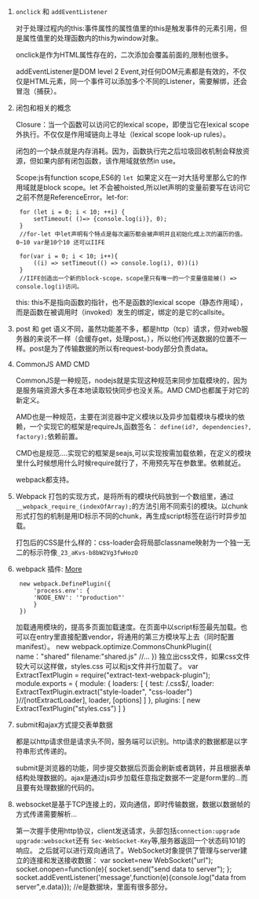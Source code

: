 1. `onclick` 和 `addEventListener`
    
    对于处理过程内的this:事件属性的属性值里的this是触发事件的元素引用，但是属性值里的处理函数内的this为window对象。
    
    onclick是作为HTML属性存在的，二次添加会覆盖前面的,限制也很多。

    addEventListener是DOM level 2 Event,对任何DOM元素都是有效的，不仅仅是HTML元素，同一个事件可以添加多个不同的Listener，需要解绑，还会冒泡（捕获）。

1. 闭包和相关的概念

    Closure：当一个函数可以访问它的lexical scope，即使当它在lexical scope外执行。不仅仅是作用域链向上寻址（lexical scope look-up rules）。

    闭包的一个缺点就是内存消耗。因为，函数执行完之后垃圾回收机制会释放资源，但如果内部有闭包函数，该作用域就依然in use。

    Scope:js有function scope,ES6的 `let `如果定义在一对大括号里那么它的作用域就是block scope。let 不会被hoisted,所以let声明的变量前要写在访问它之前不然是ReferenceError。let-for:
    
        for (let i = 0; i < 10; ++i) {
            setTimeout( ()=> {console.log(i)}, 0);
        }
        //for-let 中let声明有个特点是每次遍历都会被声明并且初始化成上次的遍历的值。0~10 var是10个10 还可以IIFE

        for(var i = 0; i < 10; i++){
            ((i) => setTimeout(() => console.log(i), 0))(i)
        }
        //IIFE创造出一个新的block-scope，scope里只有唯一的一个变量值能被() => console.log(i)访问。
    this: this不是指向函数的指针，也不是函数的lexical scope（静态作用域），而是函数在被调用时（invoked）发生的绑定，绑定的是它的callsite。

1. post 和 get 语义不同，虽然功能差不多，都是http（tcp）请求，但对web服务器的来说不一样（会缓存get，处理post。），所以他们传送数据的位置不一样。post是为了传输数据的所以有request-body部分负责data。

1. CommonJS AMD CMD

    CommonJS是一种规范，nodejs就是实现这种规范来同步加载模块的，因为是服务端资源大多在本地读取较快同步也没关系。AMD CMD也都属于对它的新定义。

    AMD也是一种规范，主要在浏览器中定义模块以及异步加载模块与模块的依赖，一个实现它的框架是requireJs,函数签名： ` define(id?, dependencies?, factory); `依赖前置。

    CMD也是规范....实现它的框架是seajs,可以实现按需加载依赖，在定义的模块里什么时候想用什么时候require就行了，不用预先写在参数里。依赖就近。

    webpack都支持。

1. Webpack 打包的实现方式，是将所有的模块代码放到一个数组里，通过 ` __webpack_require_(indexOfArray); `的方法引用不同索引的模块。以chunk形式打包的机制是用ID标示不同的chunk，再生成script标签在运行时异步加载。 

    打包后的CSS是什么样的：css-loader会将局部classname映射为一个独一无二的标示符像` _23_aKvs-b8bW2Vg3fwHozO ` 

1. webpack 插件: [More][]

        new webpack.DefinePlugin({
            'process.env': {
            'NODE_ENV': '"production"'
            }
        })

    加载通用模块的，提高多页面加载速度。在页面中以script标签最先加载。也可以在entry里直接配置vendor，将通用的第三方模块写上去（同时配置manifest）。
        new webpack.optimize.CommonsChunkPlugin({
            name："shared"
            filename:"shared.js"
            //...
        })
    独立出css文件，如果css文件较大可以这样做，styles.css 可以和js文件并行加载了。
        var ExtractTextPlugin = require("extract-text-webpack-plugin");
        module.exports = {
            module: {
                loaders: [
                    { test: /\.css$/, loader: ExtractTextPlugin.extract("style-loader", "css-loader") }//[notExtractLoader], loader, [options]
                ]
            },
            plugins: [
                new ExtractTextPlugin("styles.css")
            ]
        }

1. submit和ajax方式提交表单数据

    都是以http请求但是请求头不同，服务端可以识别。http请求的数据都是以字符串形式传递的。

    submit是浏览器的功能，同步提交数据后页面会刷新或者跳转，并且根据表单结构处理数据的。ajax是通过js异步加载任意指定数据不一定是form里的...而且要有处理数据的代码的。

1. websocket是基于TCP连接上的，双向通信，即时传输数据，数据以数据帧的方式传递需要解析...

    第一次握手使用http协议，client发送请求，头部包括`connection:upgrade` `upgrade:websocket`还有 `Sec-WebSocket-Key`等,服务器返回一个状态码101的响应。
    之后就可以进行双向通讯了。WebSocket对象提供了管理与server建立的连接和发送接收数据：
        var socket=new WebSocket("url");
        socket.onopen=function(e){
        socket.send("send data to server"); 
        };
        socket.addEventListener('message',function(e){console.log("data from server",e.data)});
        //e是数据块，里面有很多部分。



[More]:https://webpack.js.org/plugins/